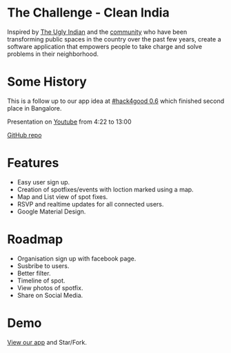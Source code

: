 The Challenge - Clean India
============================

Inspired by [The Ugly Indian](http://theuglyindian.com) and the [community](https://www.facebook.com/theugl.yindian) who have been transforming public spaces in the country over the past few years, create a software application that empowers people to take charge and solve problems in their neighborhood.

Some History
============================

This is a follow up to our app idea at [#hack4good 0.6](http://hack4good.io/) which finished second place in Bangalore.

Presentation on [Youtube](https://www.youtube.com/v/LXV5L6TIeuU?start=262&end=780) from 4:22 to 13:00

[GitHub repo](https://github.com/kaoskeya/act)

Features
============================
* Easy user sign up.
* Creation of spotfixes/events with loction marked using a map.
* Map and List view of spot fixes.
* RSVP and realtime updates for all connected users.
* Google Material Design.

Roadmap
============================
* Organisation sign up with facebook page.
* Susbribe to users.
* Better filter.
* Timeline of spot.
* View photos of spotfix.
* Share on Social Media.

Demo
============================

[View our app](http://128.199.207.159:3000) and Star/Fork.
